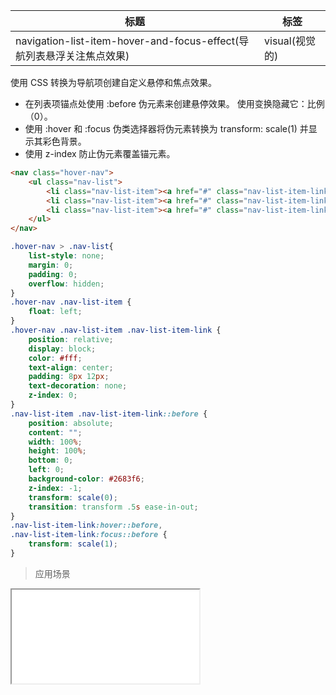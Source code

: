 | 标题                             | 标签           |
| -------------------------------- | -------------- |
| navigation-list-item-hover-and-focus-effect(导航列表悬浮关注焦点效果) | visual(视觉的) |

使用 CSS 转换为导航项创建自定义悬停和焦点效果。

* 在列表项锚点处使用 :before 伪元素来创建悬停效果。 使用变换隐藏它：比例（0）。
* 使用 :hover 和 :focus 伪类选择器将伪元素转换为 transform: scale(1) 并显示其彩色背景。
* 使用 z-index 防止伪元素覆盖锚元素。

```html
<nav class="hover-nav">
    <ul class="nav-list">
        <li class="nav-list-item"><a href="#" class="nav-list-item-link">Home</a></li>
        <li class="nav-list-item"><a href="#" class="nav-list-item-link">About</a></li>
        <li class="nav-list-item"><a href="#" class="nav-list-item-link">Contact</a></li>
    </ul>
</nav>
```

```css
.hover-nav > .nav-list{
    list-style: none;
    margin: 0;
    padding: 0;
    overflow: hidden;
}
.hover-nav .nav-list-item {
    float: left;
}
.hover-nav .nav-list-item .nav-list-item-link {
    position: relative;
    display: block;
    color: #fff;
    text-align: center;
    padding: 8px 12px;
    text-decoration: none;
    z-index: 0;
}
.nav-list-item .nav-list-item-link::before {
    position: absolute;
    content: "";
    width: 100%;
    height: 100%;
    bottom: 0;
    left: 0;
    background-color: #2683f6;
    z-index: -1;
    transform: scale(0);
    transition: transform .5s ease-in-out;
}
.nav-list-item-link:hover::before,
.nav-list-item-link:focus::before {
    transform: scale(1);
}
```


> 应用场景

<iframe src="codes/css/html/navigation-list-item-hover-and-focus-effect.html"></iframe>




